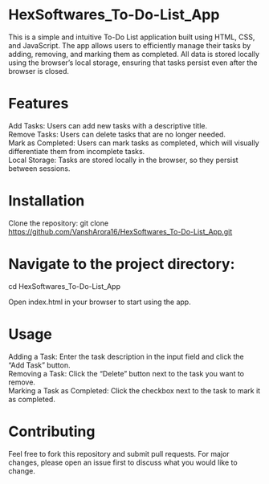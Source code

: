 # HexSoftwares_To-Do-List_App
This is a simple and intuitive To-Do List application built using HTML, CSS, and JavaScript. The app allows users to efficiently manage their tasks by adding, removing, and marking them as completed. All data is stored locally using the browser’s local storage, ensuring that tasks persist even after the browser is closed.

# Features
Add Tasks: Users can add new tasks with a descriptive title. <br>
Remove Tasks: Users can delete tasks that are no longer needed.<br>
Mark as Completed: Users can mark tasks as completed, which will visually differentiate them from incomplete tasks. <br>
Local Storage: Tasks are stored locally in the browser, so they persist between sessions.<br>

# Installation
Clone the repository:
git clone https://github.com/VanshArora16/HexSoftwares_To-Do-List_App.git

# Navigate to the project directory:
cd HexSoftwares_To-Do-List_App

Open index.html in your browser to start using the app.

# Usage
Adding a Task: Enter the task description in the input field and click the “Add Task” button.<br>
Removing a Task: Click the “Delete” button next to the task you want to remove.<br>
Marking a Task as Completed: Click the checkbox next to the task to mark it as completed.<br>

# Contributing
Feel free to fork this repository and submit pull requests. For major changes, please open an issue first to discuss what you would like to change.